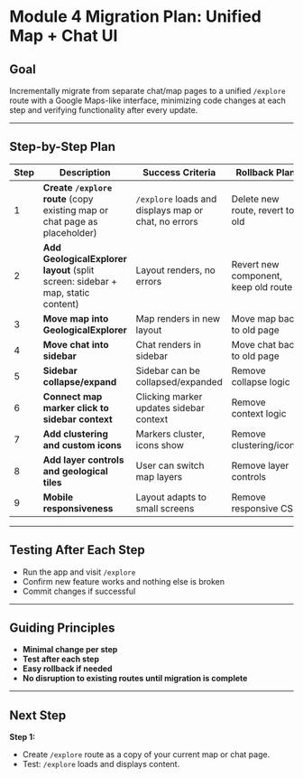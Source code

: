 # Module 4 Migration Plan: Unified Map + Chat UI

## Goal

Incrementally migrate from separate chat/map pages to a unified `/explore` route with a Google Maps-like interface, minimizing code changes at each step and verifying functionality after every update.

---

## Step-by-Step Plan

| Step | Description                                                                     | Success Criteria                                     | Rollback Plan                        |
| ---- | ------------------------------------------------------------------------------- | ---------------------------------------------------- | ------------------------------------ |
| 1    | **Create `/explore` route** (copy existing map or chat page as placeholder)     | `/explore` loads and displays map or chat, no errors | Delete new route, revert to old      |
| 2    | **Add GeologicalExplorer layout** (split screen: sidebar + map, static content) | Layout renders, no errors                            | Revert new component, keep old route |
| 3    | **Move map into GeologicalExplorer**                                            | Map renders in new layout                            | Move map back to old page            |
| 4    | **Move chat into sidebar**                                                      | Chat renders in sidebar                              | Move chat back to old page           |
| 5    | **Sidebar collapse/expand**                                                     | Sidebar can be collapsed/expanded                    | Remove collapse logic                |
| 6    | **Connect map marker click to sidebar context**                                 | Clicking marker updates sidebar context              | Remove context logic                 |
| 7    | **Add clustering and custom icons**                                             | Markers cluster, icons show                          | Remove clustering/icons              |
| 8    | **Add layer controls and geological tiles**                                     | User can switch map layers                           | Remove layer controls                |
| 9    | **Mobile responsiveness**                                                       | Layout adapts to small screens                       | Remove responsive CSS                |

---

## Testing After Each Step

- Run the app and visit `/explore`
- Confirm new feature works and nothing else is broken
- Commit changes if successful

---

## Guiding Principles

- **Minimal change per step**
- **Test after each step**
- **Easy rollback if needed**
- **No disruption to existing routes until migration is complete**

---

## Next Step

**Step 1:**

- Create `/explore` route as a copy of your current map or chat page.
- Test: `/explore` loads and displays content.
